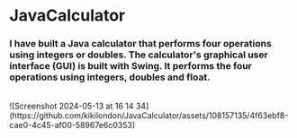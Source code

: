 # JavaCalculator

<h3>I have built a Java calculator that performs four operations using integers or doubles. The calculator's graphical user interface (GUI) is built with Swing.
It performs the four operations using integers, doubles and float.</h3> <br>
![Screenshot 2024-05-13 at 16 14 34](https://github.com/kikilondon/JavaCalculator/assets/108157135/4f63ebf8-cae0-4c45-af00-58967e6c0353)
